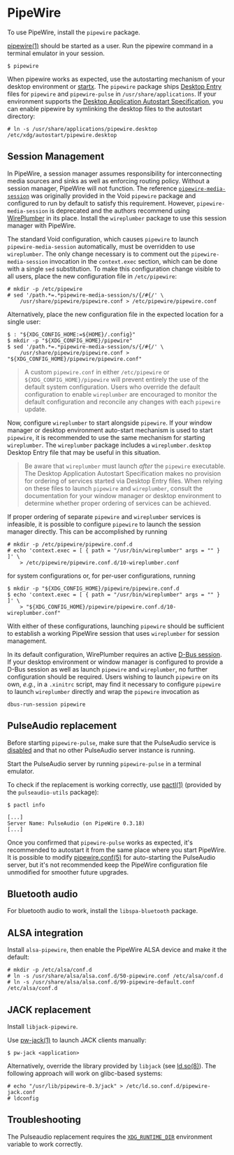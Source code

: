 # PipeWire

To use PipeWire, install the `pipewire` package.

[pipewire(1)](https://man.voidlinux.org/pipewire.1) should be started as a user.
Run the pipewire command in a terminal emulator in your session.

```
$ pipewire
```

When pipewire works as expected, use the autostarting mechanism of your desktop
environment or [startx](../graphical-session/xorg.md#startx). The `pipewire`
package ships [Desktop
Entry](https://specifications.freedesktop.org/desktop-entry-spec/latest/) files
for `pipewire` and `pipewire-pulse` in `/usr/share/applications`. If your
environment supports the [Desktop Application Autostart
Specification](https://specifications.freedesktop.org/autostart-spec/autostart-spec-latest.html),
you can enable pipewire by symlinking the desktop files to the autostart
directory:

```
# ln -s /usr/share/applications/pipewire.desktop /etc/xdg/autostart/pipewire.desktop
```

## Session Management

In PipeWire, a session manager assumes responsibility for interconnecting media
sources and sinks as well as enforcing routing policy. Without a session
manager, PipeWire will not function. The reference
[`pipewire-media-session`](https://gitlab.freedesktop.org/pipewire/media-session)
was originally provided in the Void `pipewire` package and configured to run by
default to satisfy this requirement. However, `pipewire-media-session` is
deprecated and the authors recommend using
[WirePlumber](https://pipewire.pages.freedesktop.org/wireplumber/) in its place.
Install the `wireplumber` package to use this session manager with PipeWire.

The standard Void configuration, which causes `pipewire` to launch
`pipewire-media-session` automatically, must be overridden to use `wireplumber`.
The only change necessary is to comment out the `pipewire-media-session`
invocation in the `context.exec` section, which can be done with a single `sed`
substitution. To make this configuration change visible to all users, place the
new configuration file in `/etc/pipewire`:

```
# mkdir -p /etc/pipewire
# sed '/path.*=.*pipewire-media-session/s/{/#{/' \
    /usr/share/pipewire/pipewire.conf > /etc/pipewire/pipewire.conf
```

Alternatively, place the new configuration file in the expected location for a
single user:

```
$ : "${XDG_CONFIG_HOME:=${HOME}/.config}"
$ mkdir -p "${XDG_CONFIG_HOME}/pipewire"
$ sed '/path.*=.*pipewire-media-session/s/{/#{/' \
    /usr/share/pipewire/pipewire.conf > "${XDG_CONFIG_HOME}/pipewire/pipewire.conf"
```

> A custom `pipewire.conf` in either `/etc/pipewire` or
> `${XDG_CONFIG_HOME}/pipewire` will prevent entirely the use of the default
> system configuration. Users who override the default configuration to enable
> `wireplumber` are encouraged to monitor the default configuration and
> reconcile any changes with each `pipewire` update.

Now, configure `wireplumber` to start alongside `pipewire`. If your window
manager or desktop environment auto-start mechanism is used to start `pipewire`,
it is recommended to use the same mechanism for starting `wireplumber`. The
`wireplumber` package includes a `wireplumber.desktop` Desktop Entry file that
may be useful in this situation.

> Be aware that `wireplumber` must launch *after* the `pipewire` executable. The
> Desktop Application Autostart Specification makes no provision for ordering of
> services started via Desktop Entry files. When relying on these files to
> launch `pipewire` and `wireplumber`, consult the documentation for your window
> manager or desktop environment to determine whether proper ordering of
> services can be achieved.

If proper ordering of separate `pipewire` and `wireplumber` services is
infeasible, it is possible to configure `pipewire` to launch the session manager
directly. This can be accomplished by running

```
# mkdir -p /etc/pipewire/pipewire.conf.d
# echo 'context.exec = [ { path = "/usr/bin/wireplumber" args = "" } ]' \
    > /etc/pipewire/pipewire.conf.d/10-wireplumber.conf
```

for system configurations or, for per-user configurations, running

```
$ mkdir -p "${XDG_CONFIG_HOME}/pipewire/pipewire.conf.d
$ echo 'context.exec = [ { path = "/usr/bin/wireplumber" args = "" } ]' \
    > "${XDG_CONFIG_HOME}/pipewire/pipewire.conf.d/10-wireplumber.conf"
```

With either of these configurations, launching `pipewire` should be sufficient
to establish a working PipeWire session that uses `wireplumber` for session
management.

In its default configuration, WirePlumber requires an active [D-Bus
session](../session-management.md#d-bus). If your desktop environment or window
manager is configured to provide a D-Bus session as well as launch `pipewire`
and `wireplumber`, no further configuration should be required. Users wishing to
launch `pipewire` on its own, *e.g.*, in a `.xinitrc` script, may find it
necessary to configure `pipewire` to launch `wireplumber` directly and wrap the
`pipewire` invocation as

```
dbus-run-session pipewire
```

## PulseAudio replacement

Before starting `pipewire-pulse`, make sure that the PulseAudio service is
[disabled](../services/index.md#disabling-services) and that no other PulseAudio
server instance is running.

Start the PulseAudio server by running `pipewire-pulse` in a terminal emulator.

To check if the replacement is working correctly, use
[pactl(1)](https://man.voidlinux.org/pactl.1) (provided by the
`pulseaudio-utils` package):

```
$ pactl info

[...]
Server Name: PulseAudio (on PipeWire 0.3.18)
[...]
```

Once you confirmed that `pipewire-pulse` works as expected, it's recommended to
autostart it from the same place where you start PipeWire. It is possible to
modify [pipewire.conf(5)](https://man.voidlinux.org/pipewire.conf.5) for
auto-starting the PulseAudio server, but it's not recommended keep the PipeWire
configuration file unmodified for smoother future upgrades.

## Bluetooth audio

For bluetooth audio to work, install the `libspa-bluetooth` package.

## ALSA integration

Install `alsa-pipewire`, then enable the PipeWire ALSA device and make it the
default:

```
# mkdir -p /etc/alsa/conf.d
# ln -s /usr/share/alsa/alsa.conf.d/50-pipewire.conf /etc/alsa/conf.d
# ln -s /usr/share/alsa/alsa.conf.d/99-pipewire-default.conf /etc/alsa/conf.d
```

## JACK replacement

Install `libjack-pipewire`.

Use [pw-jack(1)](https://man.voidlinux.org/pw-jack.1) to launch JACK clients
manually:

```
$ pw-jack <application>
```

Alternatively, override the library provided by `libjack` (see
[ld.so(8)](https://man.voidlinux.org/ld.so.8)). The following approach will work
on glibc-based systems:

```
# echo "/usr/lib/pipewire-0.3/jack" > /etc/ld.so.conf.d/pipewire-jack.conf
# ldconfig
```

## Troubleshooting

The Pulseaudio replacement requires the
[`XDG_RUNTIME_DIR`](../session-management.html#xdg_runtime_dir) environment
variable to work correctly.
